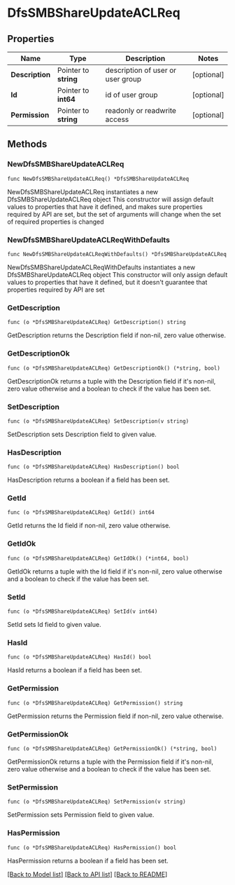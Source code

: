 # DfsSMBShareUpdateACLReq

## Properties

Name | Type | Description | Notes
------------ | ------------- | ------------- | -------------
**Description** | Pointer to **string** | description of user or user group | [optional] 
**Id** | Pointer to **int64** | id of user group | [optional] 
**Permission** | Pointer to **string** | readonly or readwrite access | [optional] 

## Methods

### NewDfsSMBShareUpdateACLReq

`func NewDfsSMBShareUpdateACLReq() *DfsSMBShareUpdateACLReq`

NewDfsSMBShareUpdateACLReq instantiates a new DfsSMBShareUpdateACLReq object
This constructor will assign default values to properties that have it defined,
and makes sure properties required by API are set, but the set of arguments
will change when the set of required properties is changed

### NewDfsSMBShareUpdateACLReqWithDefaults

`func NewDfsSMBShareUpdateACLReqWithDefaults() *DfsSMBShareUpdateACLReq`

NewDfsSMBShareUpdateACLReqWithDefaults instantiates a new DfsSMBShareUpdateACLReq object
This constructor will only assign default values to properties that have it defined,
but it doesn't guarantee that properties required by API are set

### GetDescription

`func (o *DfsSMBShareUpdateACLReq) GetDescription() string`

GetDescription returns the Description field if non-nil, zero value otherwise.

### GetDescriptionOk

`func (o *DfsSMBShareUpdateACLReq) GetDescriptionOk() (*string, bool)`

GetDescriptionOk returns a tuple with the Description field if it's non-nil, zero value otherwise
and a boolean to check if the value has been set.

### SetDescription

`func (o *DfsSMBShareUpdateACLReq) SetDescription(v string)`

SetDescription sets Description field to given value.

### HasDescription

`func (o *DfsSMBShareUpdateACLReq) HasDescription() bool`

HasDescription returns a boolean if a field has been set.

### GetId

`func (o *DfsSMBShareUpdateACLReq) GetId() int64`

GetId returns the Id field if non-nil, zero value otherwise.

### GetIdOk

`func (o *DfsSMBShareUpdateACLReq) GetIdOk() (*int64, bool)`

GetIdOk returns a tuple with the Id field if it's non-nil, zero value otherwise
and a boolean to check if the value has been set.

### SetId

`func (o *DfsSMBShareUpdateACLReq) SetId(v int64)`

SetId sets Id field to given value.

### HasId

`func (o *DfsSMBShareUpdateACLReq) HasId() bool`

HasId returns a boolean if a field has been set.

### GetPermission

`func (o *DfsSMBShareUpdateACLReq) GetPermission() string`

GetPermission returns the Permission field if non-nil, zero value otherwise.

### GetPermissionOk

`func (o *DfsSMBShareUpdateACLReq) GetPermissionOk() (*string, bool)`

GetPermissionOk returns a tuple with the Permission field if it's non-nil, zero value otherwise
and a boolean to check if the value has been set.

### SetPermission

`func (o *DfsSMBShareUpdateACLReq) SetPermission(v string)`

SetPermission sets Permission field to given value.

### HasPermission

`func (o *DfsSMBShareUpdateACLReq) HasPermission() bool`

HasPermission returns a boolean if a field has been set.


[[Back to Model list]](../README.md#documentation-for-models) [[Back to API list]](../README.md#documentation-for-api-endpoints) [[Back to README]](../README.md)


